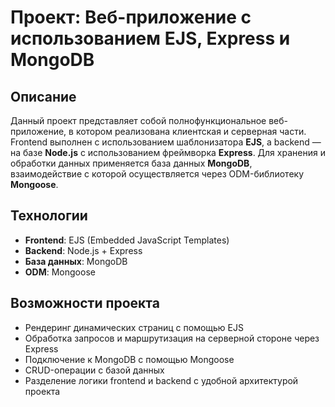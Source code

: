 # Проект: Веб-приложение с использованием EJS, Express и MongoDB

## Описание

Данный проект представляет собой полнофункциональное веб-приложение, в котором реализована клиентская и серверная части. 
Frontend выполнен с использованием шаблонизатора **EJS**, а backend — на базе **Node.js** с использованием фреймворка **Express**. 
Для хранения и обработки данных применяется база данных **MongoDB**, взаимодействие с которой осуществляется через ODM-библиотеку **Mongoose**.

## Технологии

- **Frontend**: EJS (Embedded JavaScript Templates)
- **Backend**: Node.js + Express
- **База данных**: MongoDB
- **ODM**: Mongoose

## Возможности проекта

- Рендеринг динамических страниц с помощью EJS
- Обработка запросов и маршрутизация на серверной стороне через Express
- Подключение к MongoDB с помощью Mongoose
- CRUD-операции с базой данных
- Разделение логики frontend и backend с удобной архитектурой проекта

